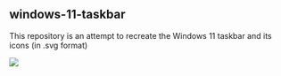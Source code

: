## windows-11-taskbar


This repository is an attempt to recreate the Windows 11 taskbar and its icons (in .svg format)


![](https://raw.githubusercontent.com/pronoymukherjeewritescode/windows-11-web/6dcd958d1c8997360ca88c0e8864e9904e2e9191/desktop.svg)
